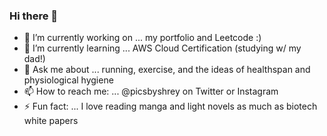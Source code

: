 ### Hi there 👋

- 🔭 I’m currently working on ... my portfolio and Leetcode :)
- 🌱 I’m currently learning ... AWS Cloud Certification (studying w/ my dad!)
- 💬 Ask me about ... running, exercise, and the ideas of healthspan and physiological hygiene
- 📫 How to reach me: ... @picsbyshrey on Twitter or Instagram
- ⚡ Fun fact: ... I love reading manga and light novels as much as biotech white papers

<!--**codesbyshrey/codesbyshrey** is a ✨ _special_ ✨ repository because its `README.md` (this file) appears on your GitHub profile.-->
